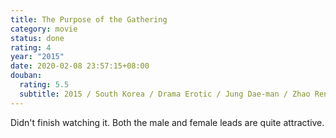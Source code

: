 ```yaml
---
title: The Purpose of the Gathering
category: movie
status: done
rating: 4
year: "2015"
date: 2020-02-08 23:57:15+08:00
douban:
  rating: 5.5
  subtitle: 2015 / South Korea / Drama Erotic / Jung Dae-man / Zhao Renyu, Kim Ryu-yeon
---
```


Didn't finish watching it. Both the male and female leads are quite attractive.
